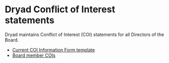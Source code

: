 # Dryad Conflict of Interest statements

Dryad maintains Conflict of Interest (COI) statements for all Directors of the Board. 

- [Current COI Information Form template](DryadConflictOfInterest-template.pdf
)
- [Board member COIs](2019-2020/)



